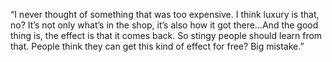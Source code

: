“I never thought of something that was too expensive. I think luxury is that, no? It’s not only what’s in the shop, it’s also how it got there…And the good thing is, the effect is that it comes back. So stingy people should learn from that. People think they can get this kind of effect for free? Big mistake.” 




